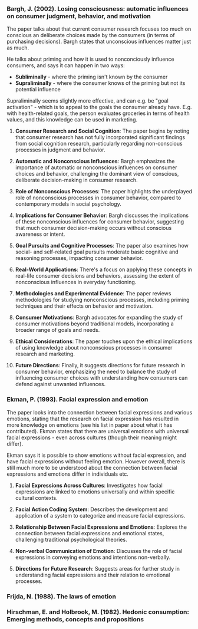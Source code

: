 ### Bargh, J. (2002). Losing consciousness: automatic influences on consumer judgment, behavior, and motivation
The paper talks about that current consumer research focuses too much on conscious an deliberate choices made by the consumers (in terms of purchasing decisions). Bargh states that unconscious influences matter just as much.

He talks about priming and how it is used to nonconciously influence consumers, and says it can happen in two ways:
 - **Subliminally** - where the priming isn't known by the consumer
- **Supraliminally** - where the consumer knows of the priming but not its potential influence

Supraliminally seems slightly more effective, and can e.g. be "goal activation" - which is to appeal to the goals the consumer already have. E.g. with health-related goals,  the person evaluates groceries in terms of health values, and this knowledge can be used in marketing.


1.  **Consumer Research and Social Cognition**: The paper begins by noting that consumer research has not fully incorporated significant findings from social cognition research, particularly regarding non-conscious processes in judgment and behavior.
    
2. **Automatic and Nonconscious Influences**: Bargh emphasizes the importance of automatic or nonconscious influences on consumer choices and behavior, challenging the dominant view of conscious, deliberate decision-making in consumer research.
    
3. **Role of Nonconscious Processes**: The paper highlights the underplayed role of nonconscious processes in consumer behavior, compared to contemporary models in social psychology.
    
4. **Implications for Consumer Behavior**: Bargh discusses the implications of these nonconscious influences for consumer behavior, suggesting that much consumer decision-making occurs without conscious awareness or intent.
    
5. **Goal Pursuits and Cognitive Processes**: The paper also examines how social- and self-related goal pursuits moderate basic cognitive and reasoning processes, impacting consumer behavior.
    
6. **Real-World Applications**: There's a focus on applying these concepts in real-life consumer decisions and behaviors, assessing the extent of nonconscious influences in everyday functioning.
    
7. **Methodologies and Experimental Evidence**: The paper reviews methodologies for studying nonconscious processes, including priming techniques and their effects on behavior and motivation.
    
8. **Consumer Motivations**: Bargh advocates for expanding the study of consumer motivations beyond traditional models, incorporating a broader range of goals and needs.
    
9. **Ethical Considerations**: The paper touches upon the ethical implications of using knowledge about nonconscious processes in consumer research and marketing.
    
10. **Future Directions**: Finally, it suggests directions for future research in consumer behavior, emphasizing the need to balance the study of influencing consumer choices with understanding how consumers can defend against unwanted influences.



### Ekman, P. (1993). Facial expression and emotion
The paper looks into the connection between facial expressions and various emotions, stating that the research on facial expression has resulted in more knowledge on emotions (see his list in paper about what it has contributed). Ekman states that there are universal emotions with universal facial expressions - even across cultures (though their meaning might differ). 

Ekman says it is possible to show emotions without facial expression, and have facial expressions without feeling emotion. However overall, there is still much more to be understood about the connection between facial expressions and emotions differ in individuals etc.


1. **Facial Expressions Across Cultures**: Investigates how facial expressions are linked to emotions universally and within specific cultural contexts.
    
2. **Facial Action Coding System**: Describes the development and application of a system to categorize and measure facial expressions.
    
3. **Relationship Between Facial Expressions and Emotions**: Explores the connection between facial expressions and emotional states, challenging traditional psychological theories.
    
4. **Non-verbal Communication of Emotion**: Discusses the role of facial expressions in conveying emotions and intentions non-verbally.
    
5. **Directions for Future Research**: Suggests areas for further study in understanding facial expressions and their relation to emotional processes.

### Frijda, N. (1988). The laws of emotion


### Hirschman, E. and Holbrook, M. (1982). Hedonic consumption: Emerging methods, concepts and propositions

